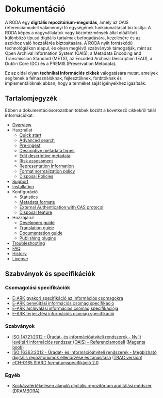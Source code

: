 # Dokumentáció

A RODA egy **digitális repozitórium-megoldás**, amely az OAIS referenciamodell valamennyi fő egységének funkcionalitását biztosítja. A RODA képes a nagyvállalatok vagy közintézmények által előállított különböző típusú digitális tartalmak befogadására, kezelésére és az azokhoz való hozzáférés biztosítására. A RODA nyílt forráskódú technológiákon alapul, és olyan meglévő szabványok támogatják, mint az Open Archival Information System (OAIS), a Metadata Encoding and Transmission Standard (METS), az Encoded Archival Description (EAD), a Dublin Core (DC) és a PREMIS (Preservation Metadata).

Ez az oldal olyan **technikai információs cikkek** válogatására mutat, amelyek segítenek a felhasználóknak, fejlesztőknek, fordítóknak és implementálóknak abban, hogy a terméket saját igényeikhez igazítsák.

## Tartalomjegyzék

Ebben a dokumentációsorozatban többek között a következő cikkekről talál információkat:

- [Overview](Overview.md)
- Használat
    - [Quick start](Quickstart.md)
    - [Advanced search](Advanced_Search.md)
    - [Pre-ingest](Pre_Ingest.md)
    - [Descriptive metadata types](Descriptive_Metadata_Types.md)
    - [Edit descriptive metadata](EditDescriptiveMetadata.md)
    - [Risk assessment](Risk_Assessment.md)
    - [Representation Information](Representation_Information.md)
    - [Format normalization policy](Format_Normalization_Policy.md)
    - [Disposal Policies](Disposal_Policies.md)
- [Support](https://www.roda-community.org/#bellhop_bell-support)
- [Installation](https://www.roda-community.org/deploys/)
- Konfiguráció
    - [Statistics](Statistics.md)
    - [Metadata formats](Metadata_Formats.md)
    - [External Authentication with CAS protocol](Central_Authentication_Service.md)
    - [Disposal feature](Disposal.md)
- Hozzájárul
    - [Developers guide](Developers_Guide.md)
    - [Translation guide](Translation_Guide.md)
    - [Documentation guide](Documentation_Guide.md)
    - [Publishing plugins](Publishing_plugins.md)
- [Troubleshooting](Troubleshooting.md)
- [FAQ](FAQ.md)
- [History](History.md)
- [License](LICENSE.md)

## Szabványok és specifikációk

### Csomagolási specifikációk

* [E-ARK gyakori specifikáció az információs csomagokra](http://www.dilcis.eu/specifications/common-specification)
* [E-ARK benyújtási információs csomag specifikáció](http://www.dilcis.eu/specifications/sip)
* [E-ARK archiválási információs csomag specifikációja](http://www.dilcis.eu/specifications/aip)
* [E-ARK terjesztési információs csomag specifikáció](http://www.dilcis.eu/specifications/dip)

### Szabványok

* [ISO 14721:2012 - Űradat- és információátviteli rendszerek - Nyílt levéltári információs rendszer (OAIS) - Referenciamodell](http://www.iso.org/iso/catalogue_detail.htm?csnumber=57284) ([Magenta book](https://public.ccsds.org/pubs/650x0m2.pdf))
* [ISO 16363:2012 - Űradat- és információátviteli rendszerek - Megbízható digitális repozitóriumok ellenőrzése és tanúsítása](http://www.iso.org/iso/catalogue_detail.htm?csnumber=56510) ([TRAC version](https://www.crl.edu/sites/default/files/d6/attachments/pages/trac_0.pdf))
* [eCH-0165 SIARD formátumspecifikáció 2.0](https://www.ech.ch/vechweb/page?p=dossier&documentNumber=eCH-0165&documentVersion=2.0)

### Egyéb

* [Kockázatértékelésen alapuló digitális repozitórium auditálási módszer (DRAMBORA)](http://www.repositoryaudit.eu/download/)
